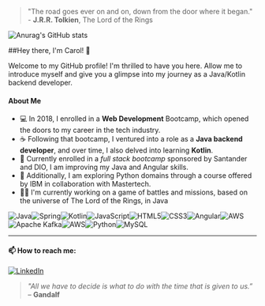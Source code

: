 > "The road goes ever on and on, down from the door where it began." - **J.R.R. Tolkien**, The Lord of the Rings

![Anurag's GitHub stats](https://github-readme-stats.vercel.app/api?username=carolero&show_icons=true&theme=radical)

##Hey there, I'm Carol! 👋

Welcome to my GitHub profile! I'm thrilled to have you here. Allow me to introduce myself and give you a glimpse into my journey as a Java/Kotlin backend developer.

#### About Me

- 💻 In 2018, I enrolled in a **Web Development** Bootcamp, which opened the doors to my career in the tech industry.
- ☕️ Following that bootcamp, I ventured into a role as a **Java backend developer**, and over time, I also delved into learning **Kotlin**.
- 🚀 Currently enrolled in a *full stack bootcamp* sponsored by Santander and DIO, I am improving my Java and Angular skills.
- 🐍 Additionally, I am exploring Python domains through a course offered by IBM in collaboration with Mastertech.
- 🧙‍♂️ I'm currently working on a game of battles and missions, based on the universe of The Lord of the Rings, in Java

![Java](https://img.shields.io/badge/java-%23ED8B00.svg?style=for-the-badge&logo=openjdk&logoColor=white)![Spring](https://img.shields.io/badge/spring-%236DB33F.svg?style=for-the-badge&logo=spring&logoColor=white)![Kotlin](https://img.shields.io/badge/kotlin-%237F52FF.svg?style=for-the-badge&logo=kotlin&logoColor=white)![JavaScript](https://img.shields.io/badge/javascript-%23323330.svg?style=for-the-badge&logo=javascript&logoColor=%23F7DF1E)![HTML5](https://img.shields.io/badge/html5-%23E34F26.svg?style=for-the-badge&logo=html5&logoColor=white)![CSS3](https://img.shields.io/badge/css3-%231572B6.svg?style=for-the-badge&logo=css3&logoColor=white)![Angular](https://img.shields.io/badge/angular-%23DD0031.svg?style=for-the-badge&logo=angular&logoColor=white)![AWS](https://img.shields.io/badge/AWS-%23FF9900.svg?style=for-the-badge&logo=amazon-aws&logoColor=white)![Apache Kafka](https://img.shields.io/badge/Apache%20Kafka-000?style=for-the-badge&logo=apachekafka)![AWS](https://img.shields.io/badge/AWS-%23FF9900.svg?style=for-the-badge&logo=amazon-aws&logoColor=white)![Python](https://img.shields.io/badge/python-3670A0?style=for-the-badge&logo=python&logoColor=ffdd54)![MySQL](https://img.shields.io/badge/mysql-%2300f.svg?style=for-the-badge&logo=mysql&logoColor=white)


------------

#### 📫 How to reach me:

[![LinkedIn](https://img.shields.io/badge/linkedin-%230077B5.svg?style=for-the-badge&logo=linkedin&logoColor=white)](https://www.linkedin.com/in/carolinaeroliveira/)

> *"All we have to decide is what to do with the time that is given to us.”* – **Gandalf**


<!--
**carolero/carolero** is a ✨ _special_ ✨ repository because its `README.md` (this file) appears on your GitHub profile.

Here are some ideas to get you started:

- 🔭 I’m currently working on ...
- 🌱 I’m currently learning ...
- 👯 I’m looking to collaborate on ...
- 🤔 I’m looking for help with ...
- 💬 Ask me about ...
- 📫 How to reach me: ...
- 😄 Pronouns: ...
- ⚡ Fun fact: ...
-->
